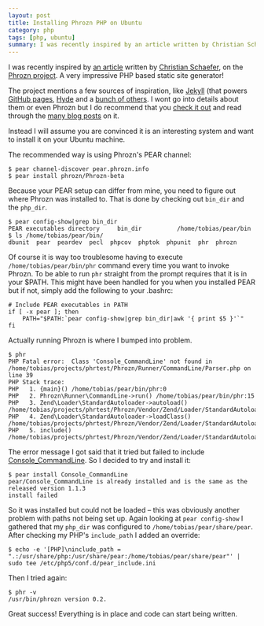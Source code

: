 ```yaml
---
layout: post
title: Installing Phrozn PHP on Ubuntu
category: php
tags: [php, ubuntu]
summary: I was recently inspired by an article written by Christian Schaefer, on the Phrozn project. A very impressive PHP based static site generator!
---
```

I was recently inspired by [an article](http://test.ical.ly/2011/07/01/phrozn-a-static-site-generator-written-in-php-with-the-help-of-zend-framework-2-symfony2-and-twig/) written by [Christian Schaefer](https://twitter.com/caefer), on the [Phrozn project](http://www.phrozn.info/). A very impressive PHP based static site generator!

The project mentions a few sources of inspiration, like [Jekyll](http://jekyllrb.com/) (that powers [GitHub pages](http://pages.github.com/), [Hyde](http://ringce.com/hyde) and a [bunch of others](http://www.phrozn.info/en/#alternatives). I wont go into details about them or even Phrozn but I do recommend that you [check it out](http://www.phrozn.info/en/documentation/articles/getting-started/) and read through the [many blog posts](http://www.google.com/search?q=phrozn&tbm=blg) on it.

Instead I will assume you are convinced it is an interesting system and want to install it on your Ubuntu machine.

The recommended way is using Phrozn's PEAR channel:

    $ pear channel-discover pear.phrozn.info
    $ pear install phrozn/Phrozn-beta

Because your PEAR setup can differ from mine, you need to figure out where Phrozn was installed to. That is done by checking out `bin_dir` and the `php_dir`.

    $ pear config-show|grep bin_dir
    PEAR executables directory     bin_dir          /home/tobias/pear/bin
    $ ls /home/tobias/pear/bin/
    dbunit  pear  peardev  pecl  phpcov  phptok  phpunit  phr  phrozn

Of course it is way too troublesome having to execute `/home/tobias/pear/bin/phr` command every time you want to invoke Phrozn. To be able to run `phr` straight from the prompt requires that it is in your $PATH. This might have been handled for you when you installed PEAR but if not, simply add the following to your .bashrc:

    # Include PEAR executables in PATH
    if [ -x pear ]; then
        PATH="$PATH:`pear config-show|grep bin_dir|awk '{ print $5 }'`"
    fi

Actually running Phrozn is where I bumped into problem.

    $ phr
    PHP Fatal error:  Class 'Console_CommandLine' not found in /home/tobias/projects/phrtest/Phrozn/Runner/CommandLine/Parser.php on line 39
    PHP Stack trace:
    PHP   1. {main}() /home/tobias/pear/bin/phr:0
    PHP   2. Phrozn\Runner\CommandLine->run() /home/tobias/pear/bin/phr:15
    PHP   3. Zend\Loader\StandardAutoloader->autoload() /home/tobias/projects/phrtest/Phrozn/Vendor/Zend/Loader/StandardAutoloader.php:0
    PHP   4. Zend\Loader\StandardAutoloader->loadClass() /home/tobias/projects/phrtest/Phrozn/Vendor/Zend/Loader/StandardAutoloader.php:224
    PHP   5. include() /home/tobias/projects/phrtest/Phrozn/Vendor/Zend/Loader/StandardAutoloader.php:304

The error message I got said that it tried but failed to include [Console_CommandLine](http://pear.php.net/package/Console_CommandLine). So I decided to try and install it:

    $ pear install Console_CommandLine
    pear/Console_CommandLine is already installed and is the same as the released version 1.1.3
    install failed

So it was installed but could not be loaded – this was obviously another problem with paths not being set up. Again looking at `pear config-show` I gathered that my `php_dir` was configured to `/home/tobias/pear/share/pear`. After checking my PHP's `include_path` I added an override:

    $ echo -e '[PHP]\ninclude_path = ".:/usr/share/php:/usr/share/pear:/home/tobias/pear/share/pear"' | sudo tee /etc/php5/conf.d/pear_include.ini

Then I tried again:

    $ phr -v
    /usr/bin/phrozn version 0.2.

Great success! Everything is in place and code can start being written.
